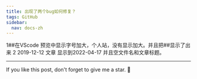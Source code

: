 ```yaml
---
title: 出现了两个bug如何修复？
tags: GitHub
sidebar:
  nav: docs-zh
---
```


1##在VScode 预览中显示字号加大，个人站，没有显示加大。并且把##显示了出来
2 2019-12-12 文章 显示到2022-04-17 并且空文件名和文章标题。



<!--more-->

---

If you like this post, don't forget to give me a star. :star2:

